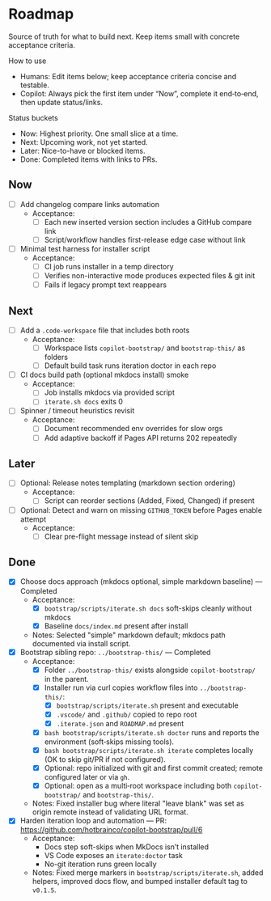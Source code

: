 # Roadmap

Source of truth for what to build next. Keep items small with concrete acceptance criteria.

How to use
- Humans: Edit items below; keep acceptance criteria concise and testable.
- Copilot: Always pick the first item under “Now”, complete it end‑to‑end, then update status/links.

Status buckets
- Now: Highest priority. One small slice at a time.
- Next: Upcoming work, not yet started.
- Later: Nice-to-have or blocked items.
- Done: Completed items with links to PRs.

## Now
- [ ] Add changelog compare links automation
  - Acceptance:
    - [ ] Each new inserted version section includes a GitHub compare link
    - [ ] Script/workflow handles first-release edge case without link
- [ ] Minimal test harness for installer script
  - Acceptance:
    - [ ] CI job runs installer in a temp directory
    - [ ] Verifies non-interactive mode produces expected files & git init
    - [ ] Fails if legacy prompt text reappears

## Next
- [ ] Add a `.code-workspace` file that includes both roots
  - Acceptance:
    - [ ] Workspace lists `copilot-bootstrap/` and `bootstrap-this/` as folders
    - [ ] Default build task runs iteration doctor in each repo
- [ ] CI docs build path (optional mkdocs install) smoke
  - Acceptance:
    - [ ] Job installs mkdocs via provided script
    - [ ] `iterate.sh docs` exits 0
- [ ] Spinner / timeout heuristics revisit
  - Acceptance:
    - [ ] Document recommended env overrides for slow orgs
    - [ ] Add adaptive backoff if Pages API returns 202 repeatedly

## Later
- [ ] Optional: Release notes templating (markdown section ordering)
  - Acceptance:
    - [ ] Script can reorder sections (Added, Fixed, Changed) if present
- [ ] Optional: Detect and warn on missing `GITHUB_TOKEN` before Pages enable attempt
  - Acceptance:
    - [ ] Clear pre-flight message instead of silent skip

## Done
- [x] Choose docs approach (mkdocs optional, simple markdown baseline) — Completed
  - Acceptance:
    - [x] `bootstrap/scripts/iterate.sh docs` soft-skips cleanly without mkdocs
    - [x] Baseline `docs/index.md` present after install
  - Notes: Selected "simple" markdown default; mkdocs path documented via install script.
- [x] Bootstrap sibling repo: `../bootstrap-this/` — Completed
  - Acceptance:
    - [x] Folder `../bootstrap-this/` exists alongside `copilot-bootstrap/` in the parent.
    - [x] Installer run via curl copies workflow files into `../bootstrap-this/`:
      - [x] `bootstrap/scripts/iterate.sh` present and executable
      - [x] `.vscode/` and `.github/` copied to repo root
      - [x] `.iterate.json` and `ROADMAP.md` present
    - [x] `bash bootstrap/scripts/iterate.sh doctor` runs and reports the environment (soft‑skips missing tools).
    - [x] `bash bootstrap/scripts/iterate.sh iterate` completes locally (OK to skip git/PR if not configured).
    - [x] Optional: repo initialized with git and first commit created; remote configured later or via `gh`.
    - [x] Optional: open as a multi‑root workspace including both `copilot-bootstrap/` and `bootstrap-this/`.
  - Notes: Fixed installer bug where literal "leave blank" was set as origin remote instead of validating URL format.
- [x] Harden iteration loop and automation — PR: https://github.com/hotbrainco/copilot-bootstrap/pull/6
  - Acceptance:
    - Docs step soft-skips when MkDocs isn’t installed
    - VS Code exposes an `iterate:doctor` task
    - No-git iteration runs green locally
  - Notes: Fixed merge markers in `bootstrap/scripts/iterate.sh`, added helpers, improved docs flow, and bumped installer default tag to `v0.1.5`.
